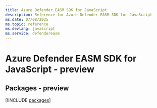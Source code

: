 ```yaml
---
title: Azure Defender EASM SDK for JavaScript
description: Reference for Azure Defender EASM SDK for JavaScript
ms.date: 07/08/2025
ms.topic: reference
ms.devlang: javascript
ms.service: defendereasm
---
```

# Azure Defender EASM SDK for JavaScript - preview
## Packages - preview
[!INCLUDE [packages](defender-easm-index.md)]
